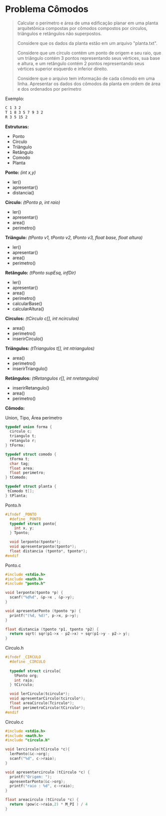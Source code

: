 # Problema **Cômodos**

>Calcular o perímetro e área de uma edificação planar em uma planta arquitetônica compostas por cômodos compostos por circulos, triângulos e retângulos não superpostos.
>
>Considere que os dados da planta estão em um arquivo "planta.txt".
>
>Considere que um círculo contém um ponto de origem e seu raio, que um triângulo contém 3 pontos representando seus vértices, sua base e altura, e um retângulo contém 2 pontos representando seus vértices superior esquerdo e inferior direito.
>
>Considere que o arquivo tem informação de cada cômodo em uma linha.
>Apresentar os dados dos cômodos da planta em ordem de área e dos ordenados por perímetro

Exemplo:

```txt
C 1 3 2
T 1 8 3 5 7 9 3 2
R 3 5 15 2
```

**Estruturas:**

- Ponto
- Círculo
- Triângulo
- Retângulo
- Comodo
- Planta

**Ponto:** *(int x,y)*

- ler()
- apresentar()
- distancia()

**Círculo:** *(tPonto p, int raio)*

- ler()
- apresentar()
- area()
- perimetro()

**Triângulo:** *(tPonto v1, tPonto v2, tPonto v3, float base, float altura)*

- ler()
- apresentar()
- area()
- perimetro()

**Retângulo:** *(tPonto supEsq, infDir)*

- ler()
- apresentar()
- area()
- perimetro()
- calcularBase()
- calcularAltura()

**Circulos:** *(tCirculo c[], int ncirculos)*

- area()
- perimetro()
- inserirCirculo()

**Triângulos:** *(tTriangulos t[], int ntriangulos)*

- area()
- perimetro()
- inserirTriangulo()

**Retângulos:** *(tRetangulos r[], int nretangulos)*

- inserirRetangulo()
- area()
- perimetro()

**Cômodo:**

Union,
Tipo,
Área perímetro

```c
typedef union forma {
  circulo c;
  triangulo t;
  retangulo r;
} tForma;

typedef struct comodo {
  tForma t;
  char tag;
  float area;
  float perimetro;
} tComodo;

typedef struct planta {
 tComodo t[];
} tPlanta;
```

Ponto.h

```c
#ifndef _PONTO
  #define _PONTO
  typedef struct ponto{
    int x, y;
  } Tponto;

  void lerponto(tponto*);
  void apresentarponto(tponto*);
  float distancia (tponto*, tponto*);
#endif
```

Ponto.c

```c
#include <stdio.h>
#include <math.h>
#include "ponto.h"

void lerponto(tponto *p) {
  scanf("%d%d", &p->x , &p->y);
}

void apresentarPonto (tponto *p) {
  printf("(%d, %d)", p->x, p->y);
}

float distancia (tponto *p1, tponto *p2) {
  return sqrt( sqr(p1->x - p2->x) + sqr(p1->y - p2-> y);
}
```

Circulo.h

```c
#ifndef _CIRCULO
  #define _CIRCULO
  
  typedef struct circulo{
    tPonto org;
    int raio;
  } tCirculo;

  void lerCirculo(tcirculo*);
  void apresentarCirculo(tcirculo*);
  float areaCirculo(Tcirculo*);
  float perimetroCirculo(tCirculo*);
#endif
```

Circulo.c

```c
#include <stdio.h>
#include <math.h>
#include "circulo.h"

void lercirculo(tCirculo *c){
  lerPonto(&c->org);
  scanf("%d", c->raio);
}

void apresentarcirculo (tCirculo *c) {
  printf("Origem: ");
  apresentarPonto(&c->org);
  printf("raio : %d", c->raio);
}

float areacirculo (tCirculo *c) {
  return (pow(c->raio,2) * M_PI ) / 4
}
```
